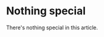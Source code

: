 <!---
{
	"date": "2017-01-31 23:21",
	"more": "Read more on Nothing special",

	"page": "articles/item"
}
-->
# Nothing special

There's nothing special in this article.
